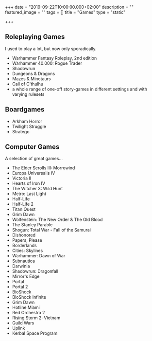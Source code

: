 +++
date = "2019-09-22T10:00:00.000+02:00"
description = ""
featured_image = ""
tags = []
title = "Games"
type = "static"

+++
## Roleplaying Games

I used to play a lot, but now only sporadically.

* Warhammer Fantasy Roleplay, 2nd edition
* Warhammer 40.000: Rogue Trader
* Shadowrun
* Dungeons & Dragons
* Mazes & Minotaurs
* Call of C'thulhu
* a whole range of one-off story-games in different settings and with varying rulesets

## Boardgames

* Arkham Horror
* Twilight Struggle
* Stratego

## Computer Games

A selection of great games...

* The Elder Scrolls III: Morrowind
* Europa Universalis IV
* Victoria II
* Hearts of Iron IV
* The Witcher 3: Wild Hunt
* Metro: Last Light
* Half-Life
* Half-Life 2
* Titan Quest
* Grim Dawn
* Wolfenstein: The New Order & The Old Blood
* The Stanley Parable
* Shogun: Total War - Fall of the Samurai
* Dishonored
* Papers, Please
* Borderlands
* Cities: Skylines
* Warhammer: Dawn of War
* Subnautica
* Darwinia
* Shadowrun: Dragonfall
* Mirror's Edge
* Portal
* Portal 2
* BioShock
* BioShock Infinite
* Grim Dawn
* Hotline Miami
* Red Orchestra 2
* Rising Storm 2: Vietnam
* Guild Wars
* Uplink
* Kerbal Space Program